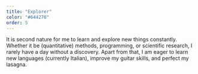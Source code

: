 ```yaml
---
title: "Explorer"
color: "#644276"
order: 5
---
```


It is second nature for me to learn and explore new things constantly. Whether it be (quantitative) methods, programming, or scientific research, I rarely have a day without a discovery. Apart from that, I am eager to learn new languages (currently Italian), improve my guitar skills, and perfect my lasagna.